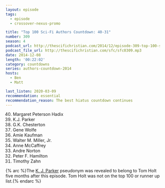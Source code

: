 ```yaml
---
layout: episode
tags:
  - episode
  - crossover-nexus-promo

title: "Top 100 Sci-Fi Authors Countdown: 40-31"
number: 309
season: 4
podcast_url: http://thescifichristian.com/2014/12/episode-309-top-100-sci-fi-authors-countdown-40-31/
podcast_file_url: http://thescifichristian.com/sfc/sfc0309.mp3
date: 2014-12-08
length: '00:22:02'
category: countdowns
series: authors-countdown-2014
hosts:
  - Ben
  - Matt

last_listen: 2020-03-09
recommendation: essential
recommendation_reason: The best hiatus countdown continues
---
```


<ol start="40" reversed>
<li>Margaret Peterson Hadix
<li>K.J. Parker
<li>G.K. Chesterton
<li>Gene Wolfe
<li>Amie Kaufman
<li>Walter M. Miller, Jr.
<li>Anne McCaffrey
<li>Andre Norton
<li>Peter F. Hamilton
<li>Timothy Zahn
</ol>

{% arc %}The [K. J. Parker](https://en.m.wikipedia.org/wiki/K._J._Parker) pseudonym was revealed to belong to Tom Holt five months after this episode. Tom Holt was not on the top 100 or runner up list.{% endarc %}